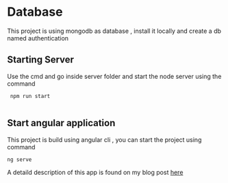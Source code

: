 # Database

This project is using mongodb as database , install it locally and create a db named authentication

## Starting Server

Use the cmd and go inside server folder and start the node server using the command 
```
 npm run start
 
```
## Start angular application

This project is build using angular cli , you can start the project using command
```
ng serve

```

A detaild description of this app is found on my blog post [here](http://www.praveenrana.com/posts/token-based-authentication-using-angular-and-nodejs)
